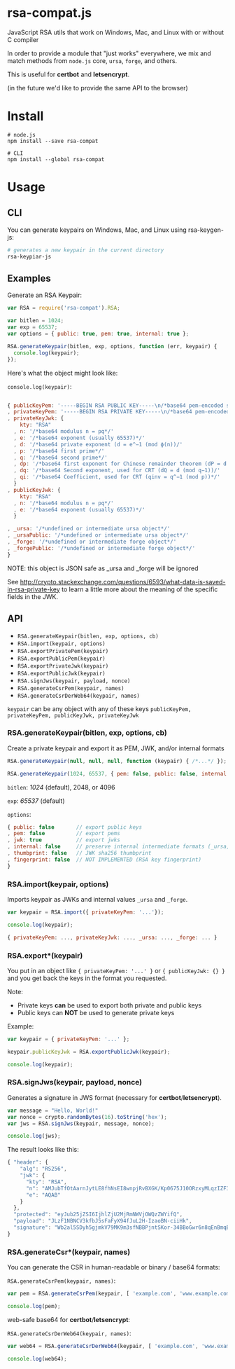 # rsa-compat.js

JavaScript RSA utils that work on Windows, Mac, and Linux with or without C compiler

In order to provide a module that "just works" everywhere, we mix and match methods
from `node.js` core, `ursa`, `forge`, and others.

This is useful for **certbot** and **letsencrypt**.

(in the future we'd like to provide the same API to the browser)

Install
=======

```
# node.js
npm install --save rsa-compat

# CLI
npm install --global rsa-compat
```


Usage
=====

CLI
---

You can generate keypairs on Windows, Mac, and Linux using rsa-keygen-js:

```bash
# generates a new keypair in the current directory
rsa-keypiar-js
```

Examples
--------

Generate an RSA Keypair:

```javascript
var RSA = require('rsa-compat').RSA;

var bitlen = 1024;
var exp = 65537;
var options = { public: true, pem: true, internal: true };

RSA.generateKeypair(bitlen, exp, options, function (err, keypair) {
  console.log(keypair);
});
```

Here's what the object might look like:

`console.log(keypair)`:
```javascript

{ publicKeyPem: '-----BEGIN RSA PUBLIC KEY-----\n/*base64 pem-encoded string*/'
, privateKeyPem: '-----BEGIN RSA PRIVATE KEY-----\n/*base64 pem-encoded string*/'
, privateKeyJwk: {
    kty: "RSA"
  , n: '/*base64 modulus n = pq*/'
  , e: '/*base64 exponent (usually 65537)*/'
  , d: '/*base64 private exponent (d = e^−1 (mod ϕ(n))/'
  , p: '/*base64 first prime*/'
  , q: '/*base64 second prime*/'
  , dp: '/*base64 first exponent for Chinese remainder theorem (dP = d (mod p−1))*/'
  , dq: '/*base64 Second exponent, used for CRT (dQ = d (mod q−1))/'
  , qi: '/*base64 Coefficient, used for CRT (qinv = q^−1 (mod p))*/'
  }
, publicKeyJwk: {
    kty: "RSA"
  , n: '/*base64 modulus n = pq*/'
  , e: '/*base64 exponent (usually 65537)*/'
  }

, _ursa: '/*undefined or intermediate ursa object*/'
, _ursaPublic: '/*undefined or intermediate ursa object*/'
, _forge: '/*undefined or intermediate forge object*/'
, _forgePublic: '/*undefined or intermediate forge object*/'
}
```

NOTE: this object is JSON safe as _ursa and _forge will be ignored

See http://crypto.stackexchange.com/questions/6593/what-data-is-saved-in-rsa-private-key to learn a little more about the meaning of the specific fields in the JWK.

API
---

* `RSA.generateKeypair(bitlen, exp, options, cb)`
* `RSA.import(keypair, options)`
* `RSA.exportPrivatePem(keypair)`
* `RSA.exportPublicPem(keypair)`
* `RSA.exportPrivateJwk(keypair)`
* `RSA.exportPublicJwk(keypair)`
* `RSA.signJws(keypair, payload, nonce)`
* `RSA.generateCsrPem(keypair, names)`
* `RSA.generateCsrDerWeb64(keypair, names)`

`keypair` can be any object with any of these keys `publicKeyPem, privateKeyPem, publicKeyJwk, privateKeyJwk`

### RSA.generateKeypair(bitlen, exp, options, cb)

Create a private keypair and export it as PEM, JWK, and/or internal formats

```javascript
RSA.generateKeypair(null, null, null, function (keypair) { /*...*/ });

RSA.generateKeypair(1024, 65537, { pem: false, public: false, internal: false }, function (keypair) { /*...*/ });
```

`bitlen`: *1024* (default), 2048, or 4096

`exp`: *65537* (default)

`options`:
```javascript
{ public: false       // export public keys
, pem: false          // export pems
, jwk: true           // export jwks
, internal: false     // preserve internal intermediate formats (_ursa, _forge)
, thumbprint: false   // JWK sha256 thumbprint
, fingerprint: false  // NOT IMPLEMENTED (RSA key fingerprint)
}
```

### RSA.import(keypair, options)

Imports keypair as JWKs and internal values `_ursa` and `_forge`.

```javascript
var keypair = RSA.import({ privateKeyPem: '...'});

console.log(keypair);
```

```javascript
{ privateKeyPem: ..., privateKeyJwk: ..., _ursa: ..., _forge: ... }
```

### RSA.export*(keypair)

You put in an object like `{ privateKeyPem: '...' }` or `{ publicKeyJwk: {} }`
and you get back the keys in the format you requested.

Note:

* Private keys **can** be used to export both private and public keys
* Public keys can **NOT** be used to generate private keys

Example:

```javascript
var keypair = { privateKeyPem: '...' };

keypair.publicKeyJwk = RSA.exportPublicJwk(keypair);

console.log(keypair);
```

### RSA.signJws(keypair, payload, nonce)

Generates a signature in JWS format (necessary for **certbot**/**letsencrypt**).

```javascript
var message = "Hello, World!"
var nonce = crypto.randomBytes(16).toString('hex');
var jws = RSA.signJws(keypair, message, nonce);

console.log(jws);
```

The result looks like this:

```javascript
{ "header": {
    "alg": "RS256",
    "jwk": {
      "kty": "RSA",
      "n": "AMJubTfOtAarnJytLE8fhNsEI8wnpjRvBXGK/Kp0675J10ORzxyMLqzIZF3tcrUkKBrtdc79u4X0GocDUgukpfkY+2UPUS/GxehUYbYrJYWOLkoJWzxn7wfoo9X1JgvBMY6wHQnTKvnzZdkom2FMhGxkLaEUGDSfsNznTTZNBBg9",
      "e": "AQAB"
    }
  },
  "protected": "eyJub25jZSI6IjhlZjU2MjRmNWVjOWQzZWYifQ",
  "payload": "JLzF1NBNCV3kfbJ5sFaFyX94fJuL2H-IzaoBN-ciiHk",
  "signature": "Wb2al5SDyh5gjmkV79MK9m3sfNBBPjntSKor-34BBoGwr6n8qEnBmqB1Y4zbo-5rmvsoPmJsnRlP_hRiUY86zSAQyfbisTGrGBl0IQ7ditpkfYVm0rBWJ8WnYNqYNp8K3qcD7NW72tsy-XoWEjNlz4lWJeRdEG2Nt4CJgnREH4Y"
}
```

### RSA.generateCsr*(keypair, names)

You can generate the CSR in human-readable or binary / base64 formats:

`RSA.generateCsrPem(keypair, names)`:
```javascript
var pem = RSA.generateCsrPem(keypair, [ 'example.com', 'www.example.com' ]);

console.log(pem);
```

web-safe base64 for **certbot**/**letsencrypt**:

`RSA.generateCsrDerWeb64(keypair, names)`:
```javascript
var web64 = RSA.generateCsrDerWeb64(keypair, [ 'example.com', 'www.example.com' ]);

console.log(web64);
```
